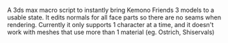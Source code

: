 A 3ds max macro script to instantly bring Kemono Friends 3 models to a usable state.
It edits normals for all face parts so there are no seams when rendering.
Currently it only supports 1 character at a time, and it doesn't work with meshes that use more than 1 material (eg. Ostrich, Shiservals)
